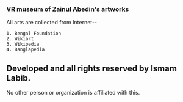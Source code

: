 ### VR museum of Zainul Abedin's artworks

All arts are collected from Internet--
                  
    1. Bengal Foundation
    2. Wikiart
    3. Wikipedia
    4. Banglapedia


## Developed and all rights reserved by Ismam Labib. 
No other person or organization is affiliated with this. 